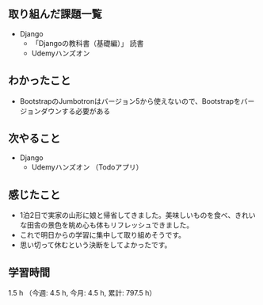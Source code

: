 ## 取り組んだ課題一覧
- Django
    - 「Djangoの教科書（基礎編）」 読書
    - Udemyハンズオン    

## わかったこと
- BootstrapのJumbotronはバージョン5から使えないので、Bootstrapをバージョンダウンする必要がある            

## 次やること
- Django
    - Udemyハンズオン （Todoアプリ）  

## 感じたこと
- 1泊2日で実家の山形に娘と帰省してきました。美味しいものを食べ、きれいな田舎の景色を眺め心も体もリフレッシュできました。
- これで明日からの学習に集中して取り組めそうです。
- 思い切って休むという決断をしてよかったです。
    
## 学習時間
1.5 h （今週: 4.5 h, 今月: 4.5 h, 累計: 797.5 h）